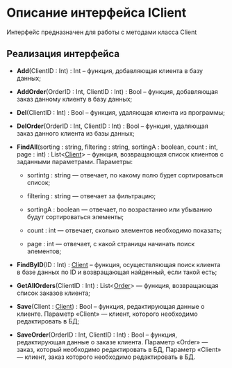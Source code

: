 # Описание интерфейса IClient
Интерфейс предназначен для работы с методами класса Client

## Реализация интерфейса
* **Add**(ClientID : Int) : Int – функция, добавляющая клиента в базу данных;
* **AddOrder**(OrderID : Int, ClientID : Int) : Bool – функция, добавляющая заказ данному клиенту в базу данных; 
* **Del**(ClientID : Int) : Bool – функция, удаляющая клиента из программы;
* **DelOrder**(OrderID : Int, ClientID : Int) : Bool – функция, удаляющая заказ данного клиента из базы данных;
* **FindAll**(sorting : string, filtering : string, sortingA : boolean, count : int, page : int) : List<[Client](https://github.com/saramampco/oop/blob/master/docs/Client.md)> – функция, возвращающая список клиентов с заданными параметрами. Параметры:
    
	* sortintg : string — отвечает, по какому полю будет сортироваться список;
  
    * filtering : string — отвечает за фильтрацию;
	
	* sortingA : boolean — отвечает, по возрастанию или убыванию будут сортироваться элементы;
	
	* count : int — отвечает, сколько элементов необходимо показать;
	
	* page : int — отвечает, с какой страницы начинать поиск элементов;
	
* **FindByID**(ID : Int) : [Client](https://github.com/saramampco/oop/blob/master/docs/Client.md) – функция, осуществляющая поиск клиента в базе данных по ID и возвращающая найденный, если такой есть;
* **GetAllOrders**(ClientID : Int) : List<[Order](https://github.com/saramampco/oop/blob/master/docs/Order.md)> — функция, возвращающая список заказов клиента;
* **Save**(Client : [Client](https://github.com/saramampco/oop/blob/master/docs/Client.md)) : Bool – функция, редактирующая данные о клиенте. Параметр «Client» — клиент, которого необходимо редактировать в БД;
* **SaveOrder**(OrderID : Int, ClientID : Int) : Bool – функция, редактирующая данные о заказе клиента. Параметр «Order» — заказ, который необходимо редактировать в БД, Параметр «Client» — клиент, заказ которого необходимо редактировать в БД.
